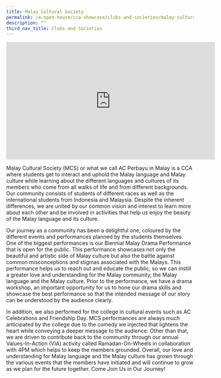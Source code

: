 ```yaml
---
title: Malay Cultural Society
permalink: /e-open-house/cca-showcase/clubs-and-societies/malay-cultural-society/
description: ""
third_nav_title: Clubs and Societies
---
```

<div align="center"><iframe allowfullscreen="" allow="accelerometer; autoplay; clipboard-write; encrypted-media; gyroscope; picture-in-picture; web-share" frameborder="0" title="YouTube video player" src="https://www.youtube.com/embed/WWDHPVrGgfk" height="315" width="560"></iframe></div>

Malay Cultural Society (MCS) or what we call AC Perbayu in Malay is a CCA where students get to interact and uphold the Malay language and Malay culture while learning about the different languages and cultures of its members who come from all walks of life and from different backgrounds. Our community consists of students of different races as well as the international students from Indonesia and Malaysia. Despite the inherent differences, we are united by our common vision and interest to learn more about each other and be involved in activities that help us enjoy the beauty of the Malay language and its culture.

  

Our journey as a community has been a delightful one, coloured by the different events and performances planned by the students themselves. One of the biggest performances is our Biennial Malay Drama Performance that is open for the public. This performance showcases not only the beautiful and artistic side of Malay culture but also the battle against common misconceptions and stigmas associated with the Malays. This performance helps us to reach out and educate the public, so we can instill a greater love and understanding for the Malay community, the Malay language and the Malay culture. Prior to the performance, we have a drama workshop, an important opportunity for us to hone our drama skills and showcase the best performance so that the intended message of our story can be understood by the audience clearly.

  

In addition, we also performed for the college in cultural events such as AC Celebrations and Friendship Day. MCS performances are always much anticipated by the college due to the comedy we injected that lightens the heart while conveying a deeper message to the audience. Other than that, we are driven to contribute back to the community through our annual Values-In-Action (VIA) activity called Ramadan-On-Wheels in collaboration with 4PM which helps to keep the members grounded. Overall, our love and understanding for Malay language and the Malay culture has grown through the various events that the members have initiated and will continue to grow as we plan for the future together. Come Join Us in Our Journey!